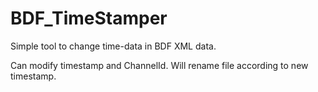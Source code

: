 # BDF_TimeStamper

Simple tool to change time-data in BDF XML data. <br>

Can modify timestamp and ChannelId. Will rename file according to new timestamp.

